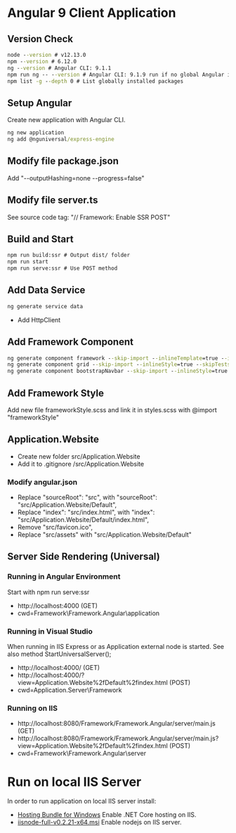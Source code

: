 # Angular 9 Client Application

## Version Check
```cmd
node --version # v12.13.0
npm --version # 6.12.0
ng --version # Angular CLI: 9.1.1
npm run ng -- --version # Angular CLI: 9.1.9 run if no global Angular is installed. Run in folder Framework/Framework.Angular/application/
npm list -g --depth 0 # List globally installed packages
```

## Setup Angular
Create new application with Angular CLI.
```cmd
ng new application
ng add @nguniversal/express-engine
```

## Modify file package.json
Add "--outputHashing=none --progress=false"

## Modify file server.ts
See source code tag: "// Framework: Enable SSR POST"

## Build and Start
```cmd
npm run build:ssr # Output dist/ folder
npm run start
npm run serve:ssr # Use POST method
```

## Add Data Service
```cmd
ng generate service data
```

* Add HttpClient

## Add Framework Component
```cmd
ng generate component framework --skip-import --inlineTemplate=true --inlineStyle=true --skipTests=true
ng generate component grid --skip-import --inlineStyle=true --skipTests=true
ng generate component bootstrapNavbar --skip-import --inlineStyle=true --skipTests=true
```

## Add Framework Style
Add new file frameworkStyle.scss and link it in styles.scss with @import "frameworkStyle"

## Application.Website
* Create new folder src/Application.Website
* Add it to .gitignore /src/Application.Website
### Modify angular.json
* Replace "sourceRoot": "src", with "sourceRoot": "src/Application.Website/Default",
* Replace "index": "src/index.html", with "index": "src/Application.Website/Default/index.html",
* Remove "src/favicon.ico",
* Replace "src/assets" with "src/Application.Website/Default"

## Server Side Rendering (Universal)
### Running in Angular Environment
Start with npm run serve:ssr
* http://localhost:4000 (GET)
* cwd=Framework\Framework.Angular\application
### Running in Visual Studio
When running in IIS Express or as Application external node is started. See also method StartUniversalServer();
* http://localhost:4000/ (GET)
* http://localhost:4000/?view=Application.Website%2fDefault%2findex.html (POST)
* cwd=Application.Server\Framework
### Running on IIS
* http://localhost:8080/Framework/Framework.Angular/server/main.js (GET)
* http://localhost:8080/Framework/Framework.Angular/server/main.js?view=Application.Website%2fDefault%2findex.html (POST)
* cwd=Framework\Framework.Angular\server

# Run on local IIS Server
In order to run application on local IIS server install:
* [Hosting Bundle for Windows](https://dotnet.microsoft.com/download/thank-you/dotnet-runtime-3.0.0-windows-hosting-bundle-installer) Enable .NET Core hosting on IIS.
* [iisnode-full-v0.2.21-x64.msi](https://github.com/azure/iisnode) Enable nodejs on IIS server.
